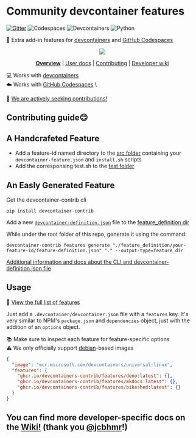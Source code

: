 # Community devcontainer features

[![Gitter](https://img.shields.io/gitter/room/devcontainers-contrib/community?style=for-the-badge&logo=appveyor)](https://gitter.im/devcontainers-contrib/community)
![Codespaces](https://img.shields.io/static/v1?style=for-the-badge&message=Codespaces&color=181717&logo=GitHub&logoColor=FFFFFF&label=)
![Devcontainers](https://img.shields.io/static/v1?style=for-the-badge&message=Devcontainers&color=2496ED&logo=Docker&logoColor=FFFFFF&label=)
![Python](https://img.shields.io/static/v1?style=for-the-badge&message=Python&color=3776AB&logo=Python&logoColor=FFFFFF&label=)

🐳 Extra add-in features for
[devcontainers](https://code.visualstudio.com/docs/devcontainers/containers) and
[GitHub Codespaces](https://github.com/features/codespaces)

<div align="center">

![](https://i.imgur.com/W7t3YsC.png)

**[Overview](https://github.com/devcontainers-contrib/features#readme)** |
[User docs](https://github.com/devcontainers-contrib/features#usage) |
[Contributing](https://github.com/devcontainers-contrib/features/blob/main/CONTRIBUTING.md)
| [Developer wiki](https://github.com/devcontainers-contrib/features/wiki)

</div>

💻 Works with
[devcontainers](https://code.visualstudio.com/docs/devcontainers/containers) \
☁️ Works with [GitHub Codespaces](https://github.com/features/codespaces) \

📢 [We are actively seeking contributions!](CONTRIBUTING.md)


## Contributing guide😊

## A Handcrafeted Feature

- Add a feature-id named directory to the [src folder](src/) containing  your `devcontainer-feature.json` and `install.sh` scripts
- Add the corresponsing test.sh to the [test folder](tests/)

## An Easly Generated Feature

Get the devcontainer-contrib cli 
```shell 
pip install devcontainer-contrib
```

Add a new [`devcontainer-definition.json`](https://github.com/devcontainers-contrib/cli#readme) file to the [feature_definition dir](feature_definitions/) 

While under the root folder of this repo, generate it using the command:
```shell
devcontainer-contrib features generate "./feature_definition/your-feature-id/feature-definition.json" "." --output-type=feature_dir
```

[Additional information and docs about the CLI and devcontainer-definition.json file](https://github.com/devcontainers-contrib/cli#readme)


## Usage


📄 [View the full list of features](src/)

Just add a `.devcontainer/devcontainer.json` file with a `features` key. It's
very similar to NPM's `package.json` and `dependencies` object, just with the
addition of an `options` object.

📚 Make sure to inspect each feature for feature-specific options \
⚠️ We only officially support [debian](https://hub.docker.com/_/debian)-based images

```json
{
  "image": "mcr.microsoft.com/devcontainers/universal:linux",
  "features": {
    "ghcr.io/devcontainers-contrib/features/deno:latest": {},
    "ghcr.io/devcontainers-contrib/features/mkdocs:latest": {},
    "ghcr.io/devcontainers-contrib/features/bikeshed:latest": {}
  }
}
```

## You can find more developer-specific docs on the [Wiki!](https://github.com/devcontainers-contrib/features/wiki) (thank you [@jcbhmr](https://github.com/jcbhmr)!)
